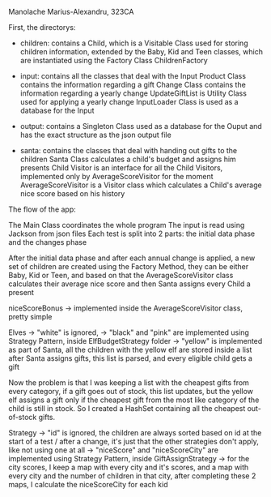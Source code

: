 Manolache Marius-Alexandru, 323CA

First, the directorys:

- children: contains a Child, which is a Visitable Class used for storing children information,
extended by the Baby, Kid and Teen classes,
which are instantiated using the Factory Class ChildrenFactory

- input: contains all the classes that deal with the Input
Product Class contains the information regarding a gift
Change Class contains the information regarding a yearly change
UpdateGiftList is Utility Class used for applying a yearly change
InputLoader Class is used as a database for the Input

- output: contains a Singleton Class used as a database for the Ouput
and has the exact structure as the json output file

- santa: contains the classes that deal with handing out gifts to the children
Santa Class calculates a child's budget and assigns him presents 
Child Visitor is an interface for all the Child Visitors, implemented only by AverageScoreVisitor for the moment
AverageScoreVisitor is a Visitor class which calculates a Child's average nice score based on his history

The flow of the app:

The Main Class coordinates the whole program
The input is read using Jackson from json files
Each test is split into 2 parts: the initial data phase and the changes phase

After the initial data phase and after each annual change is applied,
a new set of children are created using the Factory Method,
they can be either Baby, Kid or Teen, and based on that
the AverageScoreVisitor class calculates their average nice score
and then Santa assigns every Child a present

niceScoreBonus -> implemented inside the AverageScoreVisitor class, pretty simple

Elves -> "white" is ignored,
      -> "black" and "pink" are implemented using Strategy Pattern, inside ElfBudgetStrategy folder
      -> "yellow" is implemented as part of Santa,
         all the children with the yellow elf are stored inside a list
         after Santa assigns gifts, this list is parsed,
         and every eligible child gets a gift

Now the problem is that I was keeping a list with the cheapest gifts from every category,
if a gift goes out of stock, this list updates, but the yellow elf assigns a gift only if
the cheapest gift from the most like category of the child is still in stock. So I created
a HashSet containing all the cheapest out-of-stock gifts.

Strategy -> "id" is ignored, the children are always sorted based on id at the start of a test / after a change,
            it's just that the other strategies don't apply, like not using one at all
         -> "niceScore" and "niceScoreCity" are implemented using Strategy Pattern, inside GiftAssignStrategy
         -> for the city scores, I keep a map with every city and it's scores,
            and a map with every city and the number of children in that city,
            after completing these 2 maps, I calculate the niceScoreCity for each kid

